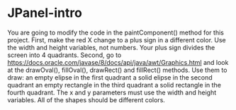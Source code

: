 # JPanel-intro
You are going to modify the code in the paintComponent() method for this project.
First, make the red X change to a plus sign in a different color.
Use the width and height variables, not numbers.
Your plus sign divides the screen into 4 quadrants.
Second, go to https://docs.oracle.com/javase/8/docs/api/java/awt/Graphics.html
and look at the drawOval(), fillOval(), drawRect() and fillRect() methods.
Use them to draw:
  an empty elipse in the first quadrant
  a solid elipse in the second quadrant
  an empty rectangle in the third quadrant
  a solid rectangle in the fourth quadrant.
The x and y parameters must use the width and height variables.
All of the shapes should be different colors.
